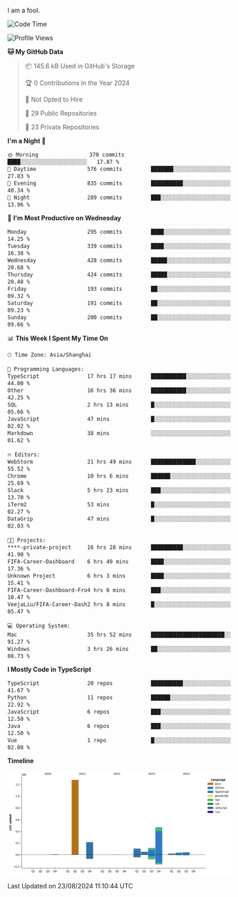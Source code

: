 I am a fool.

<!--START_SECTION:waka-->
![Code Time](http://img.shields.io/badge/Code%20Time-1%2C715%20hrs%2013%20mins-blue)

![Profile Views](http://img.shields.io/badge/Profile%20Views-3-blue)

**🐱 My GitHub Data** 

> 📦 145.6 kB Used in GitHub's Storage 
 > 
> 🏆 0 Contributions in the Year 2024
 > 
> 🚫 Not Opted to Hire
 > 
> 📜 29 Public Repositories 
 > 
> 🔑 23 Private Repositories 
 > 
**I'm a Night 🦉** 

```text
🌞 Morning                370 commits         ████░░░░░░░░░░░░░░░░░░░░░   17.87 % 
🌆 Daytime                576 commits         ███████░░░░░░░░░░░░░░░░░░   27.83 % 
🌃 Evening                835 commits         ██████████░░░░░░░░░░░░░░░   40.34 % 
🌙 Night                  289 commits         ███░░░░░░░░░░░░░░░░░░░░░░   13.96 % 
```
📅 **I'm Most Productive on Wednesday** 

```text
Monday                   295 commits         ████░░░░░░░░░░░░░░░░░░░░░   14.25 % 
Tuesday                  339 commits         ████░░░░░░░░░░░░░░░░░░░░░   16.38 % 
Wednesday                428 commits         █████░░░░░░░░░░░░░░░░░░░░   20.68 % 
Thursday                 424 commits         █████░░░░░░░░░░░░░░░░░░░░   20.48 % 
Friday                   193 commits         ██░░░░░░░░░░░░░░░░░░░░░░░   09.32 % 
Saturday                 191 commits         ██░░░░░░░░░░░░░░░░░░░░░░░   09.23 % 
Sunday                   200 commits         ██░░░░░░░░░░░░░░░░░░░░░░░   09.66 % 
```


📊 **This Week I Spent My Time On** 

```text
🕑︎ Time Zone: Asia/Shanghai

💬 Programming Languages: 
TypeScript               17 hrs 17 mins      ███████████░░░░░░░░░░░░░░   44.00 % 
Other                    16 hrs 36 mins      ███████████░░░░░░░░░░░░░░   42.25 % 
SQL                      2 hrs 13 mins       █░░░░░░░░░░░░░░░░░░░░░░░░   05.66 % 
JavaScript               47 mins             █░░░░░░░░░░░░░░░░░░░░░░░░   02.02 % 
Markdown                 38 mins             ░░░░░░░░░░░░░░░░░░░░░░░░░   01.62 % 

🔥 Editors: 
WebStorm                 21 hrs 49 mins      ██████████████░░░░░░░░░░░   55.52 % 
Chrome                   10 hrs 6 mins       ██████░░░░░░░░░░░░░░░░░░░   25.69 % 
Slack                    5 hrs 23 mins       ███░░░░░░░░░░░░░░░░░░░░░░   13.70 % 
iTerm2                   53 mins             █░░░░░░░░░░░░░░░░░░░░░░░░   02.27 % 
DataGrip                 47 mins             █░░░░░░░░░░░░░░░░░░░░░░░░   02.03 % 

🐱‍💻 Projects: 
****-private-project     16 hrs 28 mins      ██████████░░░░░░░░░░░░░░░   41.90 % 
FIFA-Career-Dashboard    6 hrs 49 mins       ████░░░░░░░░░░░░░░░░░░░░░   17.36 % 
Unknown Project          6 hrs 3 mins        ████░░░░░░░░░░░░░░░░░░░░░   15.41 % 
FIFA-Career-Dashboard-Fro4 hrs 6 mins        ███░░░░░░░░░░░░░░░░░░░░░░   10.47 % 
VeejaLiu/FIFA-Career-Dash2 hrs 8 mins        █░░░░░░░░░░░░░░░░░░░░░░░░   05.47 % 

💻 Operating System: 
Mac                      35 hrs 52 mins      ███████████████████████░░   91.27 % 
Windows                  3 hrs 26 mins       ██░░░░░░░░░░░░░░░░░░░░░░░   08.73 % 
```

**I Mostly Code in TypeScript** 

```text
TypeScript               20 repos            ██████████░░░░░░░░░░░░░░░   41.67 % 
Python                   11 repos            ██████░░░░░░░░░░░░░░░░░░░   22.92 % 
JavaScript               6 repos             ███░░░░░░░░░░░░░░░░░░░░░░   12.50 % 
Java                     6 repos             ███░░░░░░░░░░░░░░░░░░░░░░   12.50 % 
Vue                      1 repo              █░░░░░░░░░░░░░░░░░░░░░░░░   02.08 % 
```



**Timeline**

![Lines of Code chart](https://raw.githubusercontent.com/VeejaLiu/VeejaLiu/master/assets/bar_graph.png)


 Last Updated on 23/08/2024 11:10:44 UTC
<!--END_SECTION:waka-->

